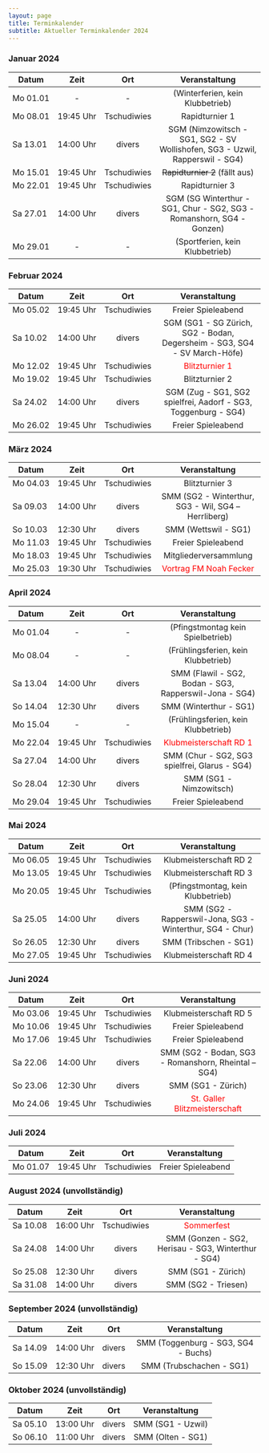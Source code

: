 ```yaml
---
layout: page
title: Terminkalender
subtitle: Aktueller Terminkalender 2024
---
```


### Januar 2024

| Datum                 |          Zeit          |     Ort     |                                Veranstaltung                                 |
|-----------------------|:----------------------:|:-----------:|:----------------------------------------------------------------------------:|
| <nobr>Mo 01.01</nobr> |           -            |      -      |                       (Winterferien, kein Klubbetrieb)                       |
| <nobr>Mo 08.01</nobr> | <nobr>19:45 Uhr</nobr> | Tschudiwies |                                Rapidturnier 1                                |
| <nobr>Sa 13.01</nobr> | <nobr>14:00 Uhr</nobr> |   divers    | SGM (Nimzowitsch - SG1, SG2 - SV Wollishofen, SG3 - Uzwil, Rapperswil - SG4) |
| <nobr>Mo 15.01</nobr> | <nobr>19:45 Uhr</nobr> | Tschudiwies |                        ~~Rapidturnier 2~~ (fällt aus)                        |
| <nobr>Mo 22.01</nobr> | <nobr>19:45 Uhr</nobr> | Tschudiwies |                                Rapidturnier 3                                |
| <nobr>Sa 27.01</nobr> | <nobr>14:00 Uhr</nobr> |   divers    |    SGM (SG Winterthur - SG1, Chur - SG2, SG3 - Romanshorn, SG4 - Gonzen)     |
| <nobr>Mo 29.01</nobr> |           -            |      -      |                       (Sportferien, kein Klubbetrieb)                        |

### Februar 2024

| Datum                 |          Zeit          |     Ort     |                               Veranstaltung                               |
|-----------------------|:----------------------:|:-----------:|:-------------------------------------------------------------------------:|
| <nobr>Mo 05.02</nobr> | <nobr>19:45 Uhr</nobr> | Tschudiwies |                            Freier Spieleabend                             |
| <nobr>Sa 10.02</nobr> | <nobr>14:00 Uhr</nobr> |   divers    | SGM (SG1 - SG Zürich, SG2 - Bodan, Degersheim - SG3, SG4 - SV March-Höfe) |
| <nobr>Mo 12.02</nobr> | <nobr>19:45 Uhr</nobr> | Tschudiwies |               <span style="color:red">Blitzturnier 1</span>               |
| <nobr>Mo 19.02</nobr> | <nobr>19:45 Uhr</nobr> | Tschudiwies |                              Blitzturnier 2                               |
| <nobr>Sa 24.02</nobr> | <nobr>14:00 Uhr</nobr> |   divers    |      SGM (Zug - SG1, SG2 spielfrei, Aadorf - SG3, Toggenburg - SG4)       |
| <nobr>Mo 26.02</nobr> | <nobr>19:45 Uhr</nobr> | Tschudiwies |                            Freier Spieleabend                             |

### März 2024

| Datum                 |          Zeit          |     Ort     |                     Veranstaltung                     |
|-----------------------|:----------------------:|:-----------:|:-----------------------------------------------------:|
| <nobr>Mo 04.03</nobr> | <nobr>19:45 Uhr</nobr> | Tschudiwies |                    Blitzturnier 3                     |
| <nobr>Sa 09.03</nobr> | <nobr>14:00 Uhr</nobr> |   divers    |  SMM (SG2 - Winterthur, SG3 - Wil, SG4 – Herrliberg)  |
| <nobr>So 10.03</nobr> | <nobr>12:30 Uhr</nobr> |   divers    |                 SMM (Wettswil - SG1)                  |
| <nobr>Mo 11.03</nobr> | <nobr>19:45 Uhr</nobr> | Tschudiwies |                  Freier Spieleabend                   |
| <nobr>Mo 18.03</nobr> | <nobr>19:45 Uhr</nobr> | Tschudiwies |                 Mitgliederversammlung                 |
| <nobr>Mo 25.03</nobr> | <nobr>19:30 Uhr</nobr> | Tschudiwies | <span style="color:red">Vortrag FM Noah Fecker</span> |

### April 2024

| Datum                 |          Zeit          |     Ort     |                     Veranstaltung                      |
|-----------------------|:----------------------:|:-----------:|:------------------------------------------------------:|
| <nobr>Mo 01.04</nobr> |           -            |      -      |           (Pfingstmontag kein Spielbetrieb)            |
| <nobr>Mo 08.04</nobr> |           -            |      -      |          (Frühlingsferien, kein Klubbetrieb)           |
| <nobr>Sa 13.04</nobr> | <nobr>14:00 Uhr</nobr> |   divers    | SMM (Flawil - SG2, Bodan - SG3, Rapperswil-Jona - SG4) |
| <nobr>So 14.04</nobr> | <nobr>12:30 Uhr</nobr> |   divers    |                 SMM (Winterthur - SG1)                 |
| <nobr>Mo 15.04</nobr> |           -            |      -      |          (Frühlingsferien, kein Klubbetrieb)           |
| <nobr>Mo 22.04</nobr> | <nobr>19:45 Uhr</nobr> | Tschudiwies | <span style="color:red">Klubmeisterschaft RD 1</span>  |
| <nobr>Sa 27.04</nobr> | <nobr>14:00 Uhr</nobr> |   divers    |     SMM (Chur - SG2, SG3 spielfrei, Glarus - SG4)      |
| <nobr>So 28.04</nobr> | <nobr>12:30 Uhr</nobr> |   divers    |                SMM (SG1 - Nimzowitsch)                 |
| <nobr>Mo 29.04</nobr> | <nobr>19:45 Uhr</nobr> | Tschudiwies |                   Freier Spieleabend                   |

### Mai 2024

| Datum                 |          Zeit          |     Ort     |                       Veranstaltung                        |
|-----------------------|:----------------------:|:-----------:|:----------------------------------------------------------:|
| <nobr>Mo 06.05</nobr> | <nobr>19:45 Uhr</nobr> | Tschudiwies |                   Klubmeisterschaft RD 2                   |
| <nobr>Mo 13.05</nobr> | <nobr>19:45 Uhr</nobr> | Tschudiwies |                   Klubmeisterschaft RD 3                   |
| <nobr>Mo 20.05</nobr> | <nobr>19:45 Uhr</nobr> | Tschudiwies |             (Pfingstmontag, kein Klubbetrieb)              |
| <nobr>Sa 25.05</nobr> | <nobr>14:00 Uhr</nobr> |   divers    | SMM (SG2 -  Rapperswil-Jona, SG3 - Winterthur, SG4 - Chur) |
| <nobr>So 26.05</nobr> | <nobr>12:30 Uhr</nobr> |   divers    |                   SMM (Tribschen - SG1)                    |
| <nobr>Mo 27.05</nobr> | <nobr>19:45 Uhr</nobr> | Tschudiwies |                   Klubmeisterschaft RD 4                   |

### Juni 2024

| Datum                 |          Zeit          |     Ort     |                        Veranstaltung                         |
|-----------------------|:----------------------:|:-----------:|:------------------------------------------------------------:|
| <nobr>Mo 03.06</nobr> | <nobr>19:45 Uhr</nobr> | Tschudiwies |                    Klubmeisterschaft RD 5                    |
| <nobr>Mo 10.06</nobr> | <nobr>19:45 Uhr</nobr> | Tschudiwies |                      Freier Spieleabend                      |
| <nobr>Mo 17.06</nobr> | <nobr>19:45 Uhr</nobr> | Tschudiwies |                      Freier Spieleabend                      |
| <nobr>Sa 22.06</nobr> | <nobr>14:00 Uhr</nobr> |   divers    |     SMM (SG2 - Bodan, SG3 - Romanshorn, Rheintal – SG4)      |
| <nobr>So 23.06</nobr> | <nobr>12:30 Uhr</nobr> |   divers    |                      SMM (SG1 - Zürich)                      |
| <nobr>Mo 24.06</nobr> | <nobr>19:45 Uhr</nobr> | Tschudiwies | <span style="color:red">St. Galler Blitzmeisterschaft</span> |

### Juli 2024

| Datum                 |          Zeit          |     Ort     |   Veranstaltung    |
|-----------------------|:----------------------:|:-----------:|:------------------:|
| <nobr>Mo 01.07</nobr> | <nobr>19:45 Uhr</nobr> | Tschudiwies | Freier Spieleabend |

### August 2024 (unvollständig)

| Datum                 |          Zeit          |     Ort     |                    Veranstaltung                    |
|-----------------------|:----------------------:|:-----------:|:---------------------------------------------------:|
| <nobr>Sa 10.08</nobr> | <nobr>16:00 Uhr</nobr> | Tschudiwies |      <span style="color:red">Sommerfest</span>      |
| <nobr>Sa 24.08</nobr> | <nobr>14:00 Uhr</nobr> |   divers    | SMM (Gonzen - SG2, Herisau - SG3, Winterthur - SG4) |
| <nobr>So 25.08</nobr> | <nobr>12:30 Uhr</nobr> |   divers    |                 SMM (SG1 - Zürich)                  |
| <nobr>Sa 31.08</nobr> | <nobr>14:00 Uhr</nobr> |   divers    |                 SMM (SG2 - Triesen)                 |

### September 2024 (unvollständig)

| Datum                 |          Zeit          |  Ort   |            Veranstaltung            |
|-----------------------|:----------------------:|:------:|:-----------------------------------:|
| <nobr>Sa 14.09</nobr> | <nobr>14:00 Uhr</nobr> | divers | SMM (Toggenburg - SG3, SG4 - Buchs) |
| <nobr>So 15.09</nobr> | <nobr>12:30 Uhr</nobr> | divers |      SMM (Trubschachen - SG1)       |

### Oktober 2024 (unvollständig)

| Datum                 |          Zeit          |  Ort   |   Veranstaltung   |
|-----------------------|:----------------------:|:------:|:-----------------:|
| <nobr>Sa 05.10</nobr> | <nobr>13:00 Uhr</nobr> | divers | SMM (SG1 - Uzwil) |
| <nobr>So 06.10</nobr> | <nobr>11:00 Uhr</nobr> | divers | SMM (Olten - SG1) |
